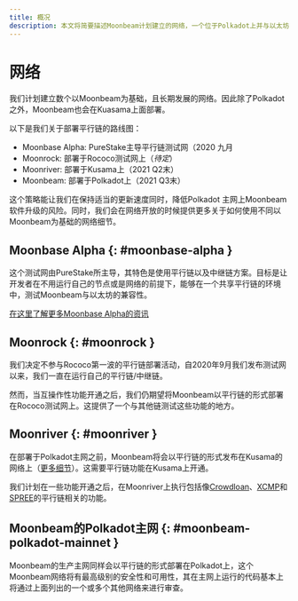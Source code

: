 ```yaml
---
title: 概况
description: 本文将简要描述Moonbeam计划建立的网络，一个位于Polkadot上并与以太坊兼容的智能合约平行链。
---
```


# 网络

我们计划建立数个以Moonbeam为基础，且长期发展的网络。因此除了Polkadot之外，Moonbeam也会在Kuasama上面部署。

以下是我们关于部署平行链的路线图：

 - Moonbase Alpha: PureStake主导平行链测试网（2020 九月
 - Moonrock: 部署于Rococo测试网上（_待定_）
 - Moonriver: 部署于Kusama上（2021 Q2末）
 - Moonbeam: 部署于Polkadot上（2021 Q3末）

这个策略能让我们在保持适当的更新速度同时，降低Polkadot 主网上Moonbeam软件升级的风险。同时，我们会在网络开放的时候提供更多关于如何使用不同以Moonbeam为基础的网络细节。

## Moonbase Alpha {: #moonbase-alpha } 

这个测试网由PureStake所主导，其特色是使用平行链以及中继链方案。目标是让开发者在不用运行自己的节点或是网络的前提下，能够在一个共享平行链的环境中，测试Moonbeam与以太坊的兼容性。

[在这里了解更多Moonbase Alpha的资讯](/networks/moonbase/)

## Moonrock {: #moonrock } 

我们决定不参与Rococo第一波的平行链部署活动，自2020年9月我们发布测试网以来，我们一直在运行自己的平行链/中继链。

然而，当互操作性功能开通之后，我们仍期望将Moonbeam以平行链的形式部署在Rococo测试网上。这提供了一个与其他链测试这些功能的地方。

## Moonriver {: #moonriver } 

在部署于Polkadot主网之前，Moonbeam将会以平行链的形式发布在Kusama的网络上（[更多细节](https://www.purestake.com/news/moonbeam-on-kusama/)）。这需要平行链功能在Kusama上开通。

我们计划在一些功能开通之后，在Moonriver上执行包括像[Crowdloan](https://wiki.polkadot.network/docs/learn-crowdloans)、[XCMP](https://wiki.polkadot.network/docs/learn-crosschain)和[SPREE](https://wiki.polkadot.network/docs/learn-crosschain)的平行链相关的功能。

## Moonbeam的Polkadot主网 {: #moonbeam-polkadot-mainnet } 

Moonbeam的生产主网同样会以平行链的形式部署在Polkadot上，这个Moonbeam网络将有最高级别的安全性和可用性，其在主网上运行的代码基本上将通过上面列出的一个或多个其他网络来进行审查。